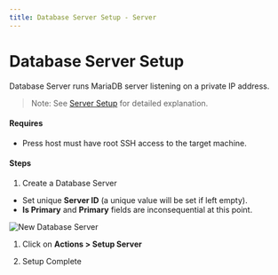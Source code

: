 ```yaml
---
title: Database Server Setup - Server
---
```


# Database Server Setup
Database Server runs MariaDB server listening on a private IP address.

> Note: See [Server Setup](/internal/servers/server-setup) for detailed explanation.

#### Requires
- Press host must have root SSH access to the target machine.

#### Steps

1. Create a Database Server
 - Set unique **Server ID** (a unique value will be set if left empty).
 - **Is Primary** and **Primary** fields are inconsequential at this point.

 ![New Database Server](/assets/cloud/images/internal/servers/database-server/new-database-server.png)

1. Click on **Actions > Setup Server**

1. Setup Complete



